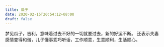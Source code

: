```yaml
---
title: 瓜子
date: 2020-02-15T20:54:12+08:00
draft: false
---
```


梦见瓜子，吉利，意味着过去不好的一切就要过去，新的好运不断。
还表示夫妻感情变得和谐，儿子懂事乖巧听话，工作顺意，生意顺利，生活顺心。

